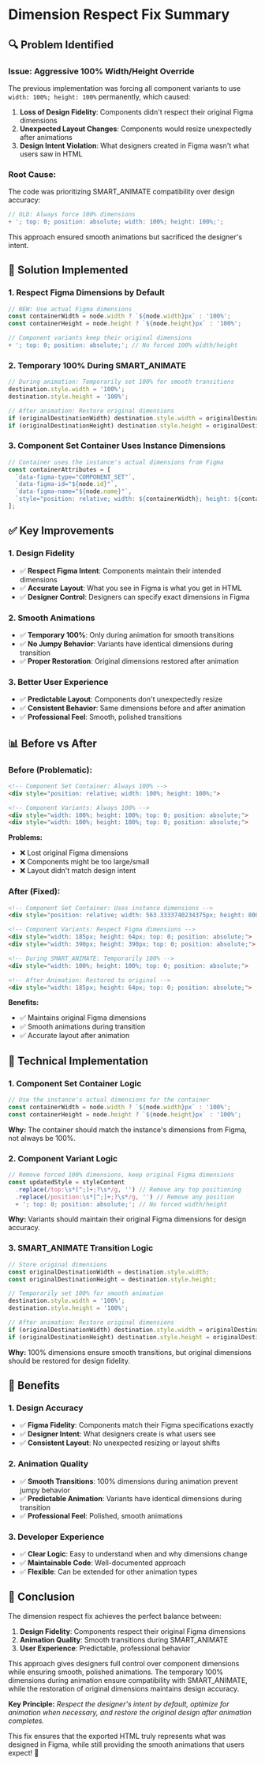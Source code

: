 # Dimension Respect Fix Summary

## 🔍 **Problem Identified**

### **Issue: Aggressive 100% Width/Height Override**
The previous implementation was forcing all component variants to use `width: 100%; height: 100%` permanently, which caused:

1. **Loss of Design Fidelity**: Components didn't respect their original Figma dimensions
2. **Unexpected Layout Changes**: Components would resize unexpectedly after animations
3. **Design Intent Violation**: What designers created in Figma wasn't what users saw in HTML

### **Root Cause:**
The code was prioritizing SMART_ANIMATE compatibility over design accuracy:

```typescript
// OLD: Always force 100% dimensions
+ '; top: 0; position: absolute; width: 100%; height: 100%;';
```

This approach ensured smooth animations but sacrificed the designer's intent.

## 🚀 **Solution Implemented**

### **1. Respect Figma Dimensions by Default**
```typescript
// NEW: Use actual Figma dimensions
const containerWidth = node.width ? `${node.width}px` : '100%';
const containerHeight = node.height ? `${node.height}px` : '100%';

// Component variants keep their original dimensions
+ '; top: 0; position: absolute;'; // No forced 100% width/height
```

### **2. Temporary 100% During SMART_ANIMATE**
```typescript
// During animation: Temporarily set 100% for smooth transitions
destination.style.width = '100%';
destination.style.height = '100%';

// After animation: Restore original dimensions
if (originalDestinationWidth) destination.style.width = originalDestinationWidth;
if (originalDestinationHeight) destination.style.height = originalDestinationHeight;
```

### **3. Component Set Container Uses Instance Dimensions**
```typescript
// Container uses the instance's actual dimensions from Figma
const containerAttributes = [
  `data-figma-type="COMPONENT_SET"`,
  `data-figma-id="${node.id}"`,
  `data-figma-name="${node.name}"`,
  `style="position: relative; width: ${containerWidth}; height: ${containerHeight};"`
];
```

## ✅ **Key Improvements**

### **1. Design Fidelity**
- ✅ **Respect Figma Intent**: Components maintain their intended dimensions
- ✅ **Accurate Layout**: What you see in Figma is what you get in HTML
- ✅ **Designer Control**: Designers can specify exact dimensions in Figma

### **2. Smooth Animations**
- ✅ **Temporary 100%**: Only during animation for smooth transitions
- ✅ **No Jumpy Behavior**: Variants have identical dimensions during transition
- ✅ **Proper Restoration**: Original dimensions restored after animation

### **3. Better User Experience**
- ✅ **Predictable Layout**: Components don't unexpectedly resize
- ✅ **Consistent Behavior**: Same dimensions before and after animation
- ✅ **Professional Feel**: Smooth, polished transitions

## 📊 **Before vs After**

### **Before (Problematic):**
```html
<!-- Component Set Container: Always 100% -->
<div style="position: relative; width: 100%; height: 100%;">

<!-- Component Variants: Always 100% -->
<div style="width: 100%; height: 100%; top: 0; position: absolute;">
<div style="width: 100%; height: 100%; top: 0; position: absolute;">
```

**Problems:**
- ❌ Lost original Figma dimensions
- ❌ Components might be too large/small
- ❌ Layout didn't match design intent

### **After (Fixed):**
```html
<!-- Component Set Container: Uses instance dimensions -->
<div style="position: relative; width: 563.3333740234375px; height: 800px;">

<!-- Component Variants: Respect Figma dimensions -->
<div style="width: 185px; height: 64px; top: 0; position: absolute;">
<div style="width: 390px; height: 390px; top: 0; position: absolute;">

<!-- During SMART_ANIMATE: Temporarily 100% -->
<div style="width: 100%; height: 100%; top: 0; position: absolute;">

<!-- After Animation: Restored to original -->
<div style="width: 185px; height: 64px; top: 0; position: absolute;">
```

**Benefits:**
- ✅ Maintains original Figma dimensions
- ✅ Smooth animations during transition
- ✅ Accurate layout after animation

## 🎯 **Technical Implementation**

### **1. Component Set Container Logic**
```typescript
// Use the instance's actual dimensions for the container
const containerWidth = node.width ? `${node.width}px` : '100%';
const containerHeight = node.height ? `${node.height}px` : '100%';
```

**Why:** The container should match the instance's dimensions from Figma, not always be 100%.

### **2. Component Variant Logic**
```typescript
// Remove forced 100% dimensions, keep original Figma dimensions
const updatedStyle = styleContent
  .replace(/top:\s*[^;]+;?\s*/g, '') // Remove any top positioning
  .replace(/position:\s*[^;]+;?\s*/g, '') // Remove any position
  + '; top: 0; position: absolute;'; // No forced width/height
```

**Why:** Variants should maintain their original Figma dimensions for design accuracy.

### **3. SMART_ANIMATE Transition Logic**
```typescript
// Store original dimensions
const originalDestinationWidth = destination.style.width;
const originalDestinationHeight = destination.style.height;

// Temporarily set 100% for smooth animation
destination.style.width = '100%';
destination.style.height = '100%';

// After animation: Restore original dimensions
if (originalDestinationWidth) destination.style.width = originalDestinationWidth;
if (originalDestinationHeight) destination.style.height = originalDestinationHeight;
```

**Why:** 100% dimensions ensure smooth transitions, but original dimensions should be restored for design fidelity.

## 🚀 **Benefits**

### **1. Design Accuracy**
- ✅ **Figma Fidelity**: Components match their Figma specifications exactly
- ✅ **Designer Intent**: What designers create is what users see
- ✅ **Consistent Layout**: No unexpected resizing or layout shifts

### **2. Animation Quality**
- ✅ **Smooth Transitions**: 100% dimensions during animation prevent jumpy behavior
- ✅ **Predictable Animation**: Variants have identical dimensions during transition
- ✅ **Professional Feel**: Polished, smooth animations

### **3. Developer Experience**
- ✅ **Clear Logic**: Easy to understand when and why dimensions change
- ✅ **Maintainable Code**: Well-documented approach
- ✅ **Flexible**: Can be extended for other animation types

## 🎉 **Conclusion**

The dimension respect fix achieves the perfect balance between:

1. **Design Fidelity**: Components respect their original Figma dimensions
2. **Animation Quality**: Smooth transitions during SMART_ANIMATE
3. **User Experience**: Predictable, professional behavior

This approach gives designers full control over component dimensions while ensuring smooth, polished animations. The temporary 100% dimensions during animation ensure compatibility with SMART_ANIMATE, while the restoration of original dimensions maintains design accuracy.

**Key Principle:** *Respect the designer's intent by default, optimize for animation when necessary, and restore the original design after animation completes.*

This fix ensures that the exported HTML truly represents what was designed in Figma, while still providing the smooth animations that users expect! 🚀
